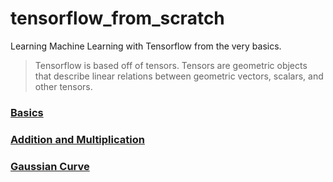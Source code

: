 # tensorflow_from_scratch

  Learning Machine Learning with Tensorflow from the very basics.
  
  >Tensorflow is based off of tensors.
  >Tensors are geometric objects that describe linear relations between geometric vectors, scalars, and other tensors.

### [Basics](https://github.com/Vibzy19/tensorflow_from_scratch/blob/master/tensorflow_from_scratch%2B.%2B0.1%2B.%2BBasics.ipynb)
### [Addition and Multiplication](https://github.com/Vibzy19/tensorflow_from_scratch/blob/master/tensorflow_from_scratch%2B.%2B1%2B.%2BAddition%2Band%2BMultiplication.ipynb)
### [Gaussian Curve](https://github.com/Vibzy19/tensorflow_from_scratch/blob/master/tensorflow_from_scratch%2B.%2B2%2B.%2BGaussian%2BCurve.ipynb)
